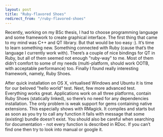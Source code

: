 ```yaml
---
layout: post
title: "Ruby-flavored Shoes"
redirect_from: "/ruby-flavored-shoes"
---
```


Recently, working on my BSc thesis, I had to choose programming language and some framework to create graphical interface. The first thing that came to my mind was C++ and QT library. But that would be too easy :). It’s time to learn something new. Something connected with Ruby (cause that’s the language I currently work with). There’s a couple of nice bindings for QT in Ruby, but all of them seemed not enough "ruby-way" to me. Most of them didn’t comfort to some of my needs (multi-platform, should work OOTB, with acceptable performance) too. Finally I found really interesting framework, namely, Ruby Shoes.

After quick installation on OS X, virtualised Windows and Ubuntu it is time for our beloved "hello world" test. Next, few more advanced test. Everything works great. Applications work on all three platforms, contain Ruby Shoes (statically linked), so there’s no need for any dependencies installation. The only problem is weak support for gems containing native extensions. This especially shows with RMagick. It compiles and starts but as soon as you try to call any function it fails with message that some (existing) bundle doesn’t exist. You should also be careful when searching for documentation - not every function is described in RDoc. If you can’t find one then try to look into manual or google it.
